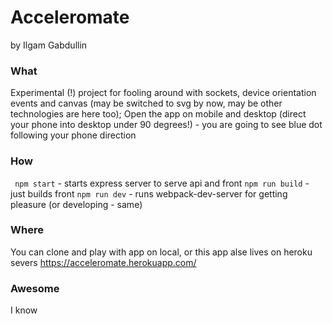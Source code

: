 # Acceleromate
by Ilgam Gabdullin

### What 
Experimental (!) project for fooling around with sockets, device orientation events and canvas (may be switched to svg by now, may be other technologies are here too);
Open the app on mobile and desktop (direct your phone into desktop under 90 degrees!) - you are going to see blue dot following your phone direction

### How
` npm start`  - starts express server to serve api and front
` npm run build ` - just builds front
` npm run dev ` - runs webpack-dev-server for getting pleasure (or developing - same)

### Where
You can clone and play with app on local, or this app alse lives on heroku severs https://acceleromate.herokuapp.com/

### Awesome
I know